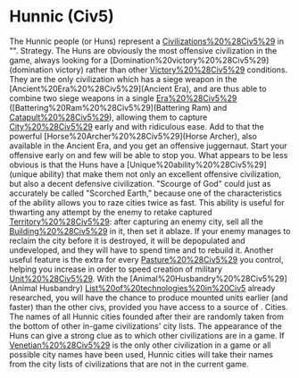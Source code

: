 # Hunnic (Civ5)

The Hunnic people (or Huns) represent a [Civilizations%20%28Civ5%29](civilization) in "".
Strategy.
The Huns are obviously the most offensive civilization in the game, always looking for a [Domination%20victory%20%28Civ5%29](domination victory) rather than other [Victory%20%28Civ5%29](victory) conditions. They are the only civilization which has a siege weapon in the [Ancient%20Era%20%28Civ5%29](Ancient Era), and are thus able to combine two siege weapons in a single [Era%20%28Civ5%29](era) ([Battering%20Ram%20%28Civ5%29](Battering Ram) and [Catapult%20%28Civ5%29](Catapult)), allowing them to capture [City%20%28Civ5%29](cities) early and with ridiculous ease. Add to that the powerful [Horse%20Archer%20%28Civ5%29](Horse Archer), also available in the Ancient Era, and you get an offensive juggernaut. Start your offensive early on and few will be able to stop you.
What appears to be less obvious is that the Huns have a [Unique%20ability%20%28Civ5%29](unique ability) that make them not only an excellent offensive civilization, but also a decent defensive civilization. "Scourge of God" could just as accurately be called "Scorched Earth," because one of the characteristics of the ability allows you to raze cities twice as fast. This ability is useful for thwarting any attempt by the enemy to retake captured [Territory%20%28Civ5%29](territory): after capturing an enemy city, sell all the [Building%20%28Civ5%29](buildings) in it, then set it ablaze. If your enemy manages to reclaim the city before it is destroyed, it will be depopulated and undeveloped, and they will have to spend time and to rebuild it.
Another useful feature is the extra for every [Pasture%20%28Civ5%29](Pasture) you control, helping you increase in order to speed creation of military [Unit%20%28Civ5%29](units). With the [Animal%20Husbandry%20%28Civ5%29](Animal Husbandry) [List%20of%20technologies%20in%20Civ5](technology) already researched, you will have the chance to produce mounted units earlier (and faster) than the other civs, provided you have access to a source of .
Cities.
The names of all Hunnic cities founded after their are randomly taken from the bottom of other in-game civilizations' city lists. The appearance of the Huns can give a strong clue as to which other civilizations are in a game.
If [Venetian%20%28Civ5%29](Venice) is the only other civilization in a game or all possible city names have been used, Hunnic cities will take their names from the city lists of civilizations that are not in the current game.